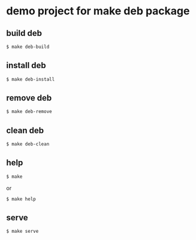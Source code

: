 
# demo project for make deb package


## build deb

``` sh
$ make deb-build
```


## install deb

``` sh
$ make deb-install
```


## remove deb

``` sh
$ make deb-remove
```


## clean deb

``` sh
$ make deb-clean
```


## help

``` sh
$ make
```

or

``` sh
$ make help
```


## serve

``` sh
$ make serve
```

